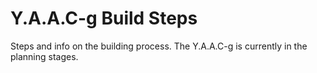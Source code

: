 <!-- ======================================== yaacgbuild.md Start ======================================== -->


<!-- ------------------------------ Intro Start ------------------------------ -->

# Y.A.A.C-g Build Steps

Steps and info on the building process.  The Y.A.A.C-g is currently in the planning stages.

<!-- ------------------------------ Intro End ------------------------------ -->


<!-- ======================================== yaacgbuild.md End ======================================== -->
